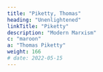 ```yaml
---
title: "Piketty, Thomas"
heading: "Unenlightened"
linkTitle: "Piketty"
description: "Modern Marxism"
c: "maroon"
a: "Thomas Piketty"
weight: 166
# date: 2022-05-15
---
```


